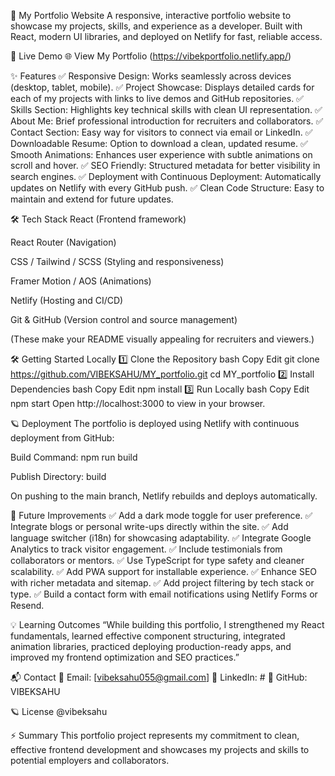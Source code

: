 🌟 My Portfolio Website
A responsive, interactive portfolio website to showcase my projects, skills, and experience as a developer. Built with React, modern UI libraries, and deployed on Netlify for fast, reliable access.

🚀 Live Demo
🌐 View My Portfolio
(https://vibekportfolio.netlify.app/)

✨ Features
✅ Responsive Design: Works seamlessly across devices (desktop, tablet, mobile).
✅ Project Showcase: Displays detailed cards for each of my projects with links to live demos and GitHub repositories.
✅ Skills Section: Highlights key technical skills with clean UI representation.
✅ About Me: Brief professional introduction for recruiters and collaborators.
✅ Contact Section: Easy way for visitors to connect via email or LinkedIn.
✅ Downloadable Resume: Option to download a clean, updated resume.
✅ Smooth Animations: Enhances user experience with subtle animations on scroll and hover.
✅ SEO Friendly: Structured metadata for better visibility in search engines.
✅ Deployment with Continuous Deployment: Automatically updates on Netlify with every GitHub push.
✅ Clean Code Structure: Easy to maintain and extend for future updates.

🛠️ Tech Stack
React (Frontend framework)

React Router (Navigation)

CSS / Tailwind / SCSS (Styling and responsiveness)

Framer Motion / AOS (Animations)

Netlify (Hosting and CI/CD)

Git & GitHub (Version control and source management)



(These make your README visually appealing for recruiters and viewers.)

🛠️ Getting Started Locally
1️⃣ Clone the Repository
bash
Copy
Edit
git clone https://github.com/VIBEKSAHU/MY_portfolio.git
cd MY_portfolio
2️⃣ Install Dependencies
bash
Copy
Edit
npm install
3️⃣ Run Locally
bash
Copy
Edit
npm start
Open http://localhost:3000 to view in your browser.

🪐 Deployment
The portfolio is deployed using Netlify with continuous deployment from GitHub:

Build Command: npm run build

Publish Directory: build

On pushing to the main branch, Netlify rebuilds and deploys automatically.

🚩 Future Improvements
✅ Add a dark mode toggle for user preference.
✅ Integrate blogs or personal write-ups directly within the site.
✅ Add language switcher (i18n) for showcasing adaptability.
✅ Integrate Google Analytics to track visitor engagement.
✅ Include testimonials from collaborators or mentors.
✅ Use TypeScript for type safety and cleaner scalability.
✅ Add PWA support for installable experience.
✅ Enhance SEO with richer metadata and sitemap.
✅ Add project filtering by tech stack or type.
✅ Build a contact form with email notifications using Netlify Forms or Resend.

💡 Learning Outcomes
“While building this portfolio, I strengthened my React fundamentals, learned effective component structuring, integrated animation libraries, practiced deploying production-ready apps, and improved my frontend optimization and SEO practices.”

📬 Contact
📧 Email: [vibeksahu055@gmail.com]
💼 LinkedIn: #
🐙 GitHub: VIBEKSAHU

🪐 License
@vibeksahu

⚡ Summary
This portfolio project represents my commitment to clean, effective frontend development and showcases my projects and skills to potential employers and collaborators.